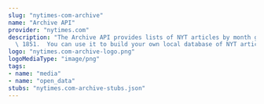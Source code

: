 ```yaml
---
slug: "nytimes-com-archive"
name: "Archive API"
provider: "nytimes.com"
description: "The Archive API provides lists of NYT articles by month going back to\
  \ 1851.  You can use it to build your own local database of NYT article metadata."
logo: "nytimes.com-archive-logo.png"
logoMediaType: "image/png"
tags:
- name: "media"
- name: "open_data"
stubs: "nytimes.com-archive-stubs.json"
---
```

